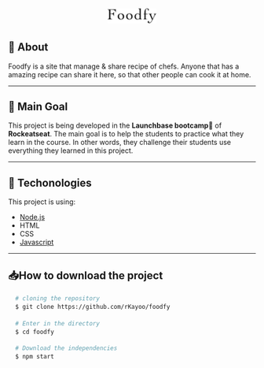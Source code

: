 <h1 align="center"> 
  <img alt="Foodfy" src="public/assets/logo.png" width="100px">
</h1>

## 🔖 About
Foodfy is a site that manage & share recipe of chefs. Anyone that has a amazing recipe can share it here, so that other people can cook it at home.

---

## 📌 Main Goal
This project is being developed in the  **Launchbase bootcamp🚀** of **Rockeatseat**. The main goal is to help the students to practice what they learn in the course. In other words, they challenge their students use everything they learned in this project.

---

## 🚀 Techonologies
This project is using:
- [Node.js](https://nodejs.org/)
- HTML
- CSS
- [Javascript](https://www.javascript.com/)

---

## 📥How to download the project

```bash
  # cloning the repository
  $ git clone https://github.com/rKayoo/foodfy

  # Enter in the directory
  $ cd foodfy

  # Download the independencies
  $ npm start
```